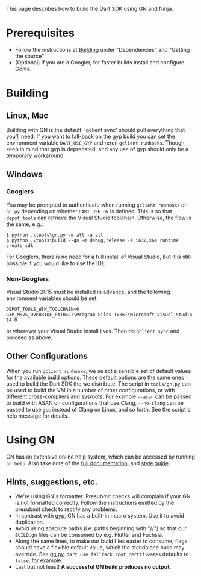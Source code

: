 This page describes how to build the Dart SDK using GN and Ninja.

# Prerequisites

* Follow the instructions at [Building](Building) under "Dependencies" and "Getting the source"
* (Optional) If you are a Googler, for faster builds install and configure Goma.

# Building

## Linux, Mac

Building with GN is the default. 'gclient sync' should pull everything that you'll need. If you want to fall-back on the gyp build you can set the environment variable `DART_USE_GYP` and rerun `gclient runhooks`. Though, keep in mind that gyp is deprecated, and any use of gyp should only be a temporary workaround.

## Windows

### Googlers

You may be prompted to authenticate when running `gclient runhooks` or `gn.py` depending on whether `DART_USE_GN` is defined. This is so that `depot_tools` can retrieve the Visual Studio toolchain. Otherwise, the flow is the same, e.g.:

```
$ python .\tools\gn.py -m all -a all
$ python .\tools\build --gn -m debug,release -a ia32,x64 runtime create_sdk
```

For Googlers, there is no need for a full install of Visual Studio, but it is still possible if you would like to use the IDE.

### Non-Googlers

Visual Studio 2015 must be installed in advance, and the following environment variables should be set:

```
DEPOT_TOOLS_WIN_TOOLCHAIN=0
GYP_MSVS_OVERRIDE_PATH=C:\Program Files (x86)\Microsoft Visual Studio 14.0
```

or wherever your Visual Studio install lives. Then do `gclient sync` and proceed as above.

## Other Configurations

When you run `gclient runhooks`, we select a sensible set of default values for the available build options. These default options are the same ones used to build the Dart SDK the we distribute. The script in `tools/gn.py` can be used to build the VM in a number of other configurations, or with different cross-compilers and sysroots. For example `--asan` can be passed to build with ASAN on configurations that use Clang, `--no-clang` can be passed to use `gcc` instead of Clang on Linux, and so forth. See the script's help message for details.

# Using GN

GN has an extensive online help system, which can be accessed by running `gn help`. Also take note of the [full documentation](https://chromium.googlesource.com/chromium/src/+/master/tools/gn/docs/), and [style guide](https://chromium.googlesource.com/chromium/src/+/master/tools/gn/docs/style_guide.md).

## Hints, suggestions, etc.

* We're using GN's formatter. Presubmit checks will complain if your GN is not formatted correctly. Follow the instructions emitted by the presubmit check to rectify any problems.
* In contrast with gyp, GN has a built-in macro system. Use it to avoid duplication.
* Avoid using absolute paths (i.e. paths beginning with "//") so that our `BUILD.gn` files can be consumed by e.g. Flutter and Fuchsia.
* Along the same lines, to make our build files easier to consume, flags should have a flexible default value, which the standalone build may override. See [gn.py](https://github.com/dart-lang/sdk/blob/master/tools/gn.py). `dart_use_fallback_root_certificates` defaults to `false`, for example.
* Last but not least! **A successful GN build produces no output.**